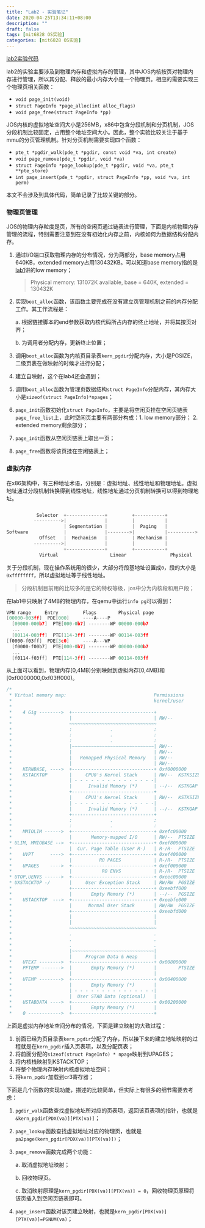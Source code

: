 ```yaml
---
title: "Lab2 - 实验笔记"
date: 2020-04-25T13:34:11+08:00
description: ""
draft: false
tags: [mit6828 OS实验]
categories: [mit6828 OS实验]
---
```


[lab2实验代码](https://github.com/chengshuyi/jos-lab/commit/ca384c1373d3a34cfa82435fdd366965a3b4c071)

lab2的实验主要涉及到物理内存和虚拟内存的管理，其中JOS内核按页对物理内存进行管理，所以其分配、释放的最小内存大小是一个物理页。相应的需要实现三个物理页相关函数：

* `void page_init(void)`
* `struct PageInfo *page_alloc(int alloc_flags)`
* `void page_free(struct PageInfo *pp)`

JOS内核的虚拟地址空间大小是256MB，x86中包含分段机制和分页机制，JOS分段机制比较固定，占用整个地址空间大小。因此，整个实验比较关注于基于mmu的分页管理机制。针对分页机制需要实现四个函数：

* `pte_t *pgdir_walk(pde_t *pgdir, const void *va, int create)`
* `void page_remove(pde_t *pgdir, void *va)`
* `struct PageInfo *page_lookup(pde_t *pgdir, void *va, pte_t **pte_store)`
* `int page_insert(pde_t *pgdir, struct PageInfo *pp, void *va, int perm)`

本文不会涉及到具体代码，简单记录了比较关键的部分。

### 物理页管理

JOS的物理内存粒度是页，所有的空闲页通过链表进行管理，下面是内核物理内存管理的流程，特别需要注意到在没有初始化内存之前，内核如何为数据结构分配内存。

1. 通过I/O端口获取物理内存的分布情况，分为两部分，base memory占用640KB，extended memory占用130432KB。可以知道base memory指的是[lab1]()讲的low memory；

   > Physical memory: 131072K available, base = 640K, extended = 130432K

2. 实现`boot_alloc`函数，该函数主要完成在没有建立页管理机制之前的内存分配工作。其工作流程是：

   a. 根据链接脚本的end参数获取内核代码所占内存的终止地址，并将其按页对齐；

   b. 为调用者分配内存，更新终止位置；

3. 调用`boot_alloc`函数为内核页目录表`kern_pgdir`分配内存，大小是PGSIZE，二级页表在做映射的时候才进行分配；

4. 建立自映射，这个在lab4还会遇到；

5. 调用`boot_alloc`函数为管理页数据结构`struct PageInfo`分配内存，其内存大小是`sizeof(struct PageInfo)*npages`；

6. `page_init`函数初始化`struct PageInfo`，主要是将空闲页挂在空闲页链表`page_free_list`上，此时空闲页主要有两部分构成：1. low memory部分； 2. extended memory剩余部分；

7. `page_init`函数从空闲页链表上取出一页；

8. `page_free`函数将该页挂在空闲链表上；

### 虚拟内存

在x86架构中，有三种地址术语，分别是：虚拟地址、线性地址和物理地址。虚拟地址通过分段机制转换得到线性地址，线性地址通过分页机制转换可以得到物理地址。

```c

           Selector  +--------------+         +-----------+
          ---------->|              |         |           |
                     | Segmentation |         |  Paging   |
Software             |              |-------->|           |---------->  RAM
            Offset   |  Mechanism   |         | Mechanism |
          ---------->|              |         |           |
                     +--------------+         +-----------+
            Virtual                   Linear                Physical
```

关于分段机制，现在操作系统用的很少，大部分将段基地址设置成`0`，段的大小是`0xffffffff`，所以虚拟地址等于线性地址。

> 分段机制目前用的比较多的是它的特权等级，jos中分为内核段和用户段；

在lab1中只映射了4MB的物理内存，在qemu中运行`info pg`可以得到：

```c
VPN range     Entry         Flags        Physical page
[00000-003ff]  PDE[000]     ----A----P
  [00000-000b7]  PTE[000-0b7] --------WP 00000-000b7
  ...
  [00114-003ff]  PTE[114-3ff] --------WP 00114-003ff
[f0000-f03ff]  PDE[3c0]     ----A---WP
  [f0000-f00b7]  PTE[000-0b7] --------WP 00000-000b7
  ...
  [f0114-f03ff]  PTE[114-3ff] --------WP 00114-003ff
```

从上面可以看到，物理内存[0,4MB)分别映射到虚拟内存[0,4MB)和[0xf0000000,0xf03ff000)。

```c
/*
 * Virtual memory map:                                Permissions
 *                                                    kernel/user
 *
 *    4 Gig -------->  +------------------------------+
 *                     |                              | RW/--
 *                     ~~~~~~~~~~~~~~~~~~~~~~~~~~~~~~~~
 *                     :              .               :
 *                     :              .               :
 *                     :              .               :
 *                     |~~~~~~~~~~~~~~~~~~~~~~~~~~~~~~| RW/--
 *                     |                              | RW/--
 *                     |   Remapped Physical Memory   | RW/--
 *                     |                              | RW/--
 *    KERNBASE, ---->  +------------------------------+ 0xf0000000      --+
 *    KSTACKTOP        |     CPU0's Kernel Stack      | RW/--  KSTKSIZE   |
 *                     | - - - - - - - - - - - - - - -|                   |
 *                     |      Invalid Memory (*)      | --/--  KSTKGAP    |
 *                     +------------------------------+                   |
 *                     |     CPU1's Kernel Stack      | RW/--  KSTKSIZE   |
 *                     | - - - - - - - - - - - - - - -|                 PTSIZE
 *                     |      Invalid Memory (*)      | --/--  KSTKGAP    |
 *                     +------------------------------+                   |
 *                     :              .               :                   |
 *                     :              .               :                   |
 *    MMIOLIM ------>  +------------------------------+ 0xefc00000      --+
 *                     |       Memory-mapped I/O      | RW/--  PTSIZE
 * ULIM, MMIOBASE -->  +------------------------------+ 0xef800000
 *                     |  Cur. Page Table (User R-)   | R-/R-  PTSIZE
 *    UVPT      ---->  +------------------------------+ 0xef400000
 *                     |          RO PAGES            | R-/R-  PTSIZE
 *    UPAGES    ---->  +------------------------------+ 0xef000000
 *                     |           RO ENVS            | R-/R-  PTSIZE
 * UTOP,UENVS ------>  +------------------------------+ 0xeec00000
 * UXSTACKTOP -/       |     User Exception Stack     | RW/RW  PGSIZE
 *                     +------------------------------+ 0xeebff000
 *                     |       Empty Memory (*)       | --/--  PGSIZE
 *    USTACKTOP  --->  +------------------------------+ 0xeebfe000
 *                     |      Normal User Stack       | RW/RW  PGSIZE
 *                     +------------------------------+ 0xeebfd000
 *                     |                              |
 *                     |                              |
 *                     ~~~~~~~~~~~~~~~~~~~~~~~~~~~~~~~~
 *                     .                              .
 *                     .                              .
 *                     .                              .
 *                     |~~~~~~~~~~~~~~~~~~~~~~~~~~~~~~|
 *                     |     Program Data & Heap      |
 *    UTEXT -------->  +------------------------------+ 0x00800000
 *    PFTEMP ------->  |       Empty Memory (*)       |        PTSIZE
 *                     |                              |
 *    UTEMP -------->  +------------------------------+ 0x00400000      --+
 *                     |       Empty Memory (*)       |                   |
 *                     | - - - - - - - - - - - - - - -|                   |
 *                     |  User STAB Data (optional)   |                 PTSIZE
 *    USTABDATA ---->  +------------------------------+ 0x00200000        |
 *                     |       Empty Memory (*)       |                   |
 *    0 ------------>  +------------------------------+                 --+
```

上面是虚拟内存地址空间分布的情况，下面是建立映射的大致过程：

1. 前面已经为页目录表`kern_pgdir`分配了内存，所以接下来的建立地址映射的过程就是在`kern_pgdir`插入页表项，以及分配页表；
2. 将前面分配的`sizeof(struct PageInfo) * npage`映射到UPAGES；
3. 将内核栈映射到KSTACKTOP；
4. 将整个物理内存映射内核虚拟地址空间；
5. 将`kern_pgdir`加载到cr3寄存器；

下面是几个函数的实现功能，描述的比较简单，但实际上有很多的细节需要去考虑：

1. `pgdir_walk`函数查找虚拟地址所对应的页表项，返回该页表项的指针，也就是`&kern_pgdir[PDX(va)][PTX(va)]`；

2. `page_lookup`函数查找虚拟地址对应的物理页，也就是`pa2page(kern_pgdir[PDX(va)][PTX(va)])`；

3. `page_remove`函数完成两个功能：

   a. 取消虚拟地址映射；

   b. 回收物理页。

   c. 取消映射原理是`kern_pgdir[PDX(va)][PTX(va)] = 0`，回收物理页原理将该页插入到空闲页链表即可。

4. `page_insert`函数对该页建立映射，也就是`kern_pgdir[PDX(va)][PTX(va)]=PGNUM(va)`；

